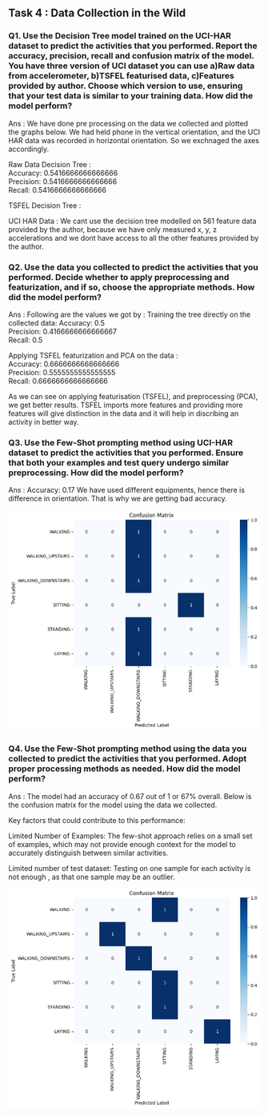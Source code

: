 ## Task 4 : Data Collection in the Wild 

### Q1. Use the Decision Tree model trained on the UCI-HAR dataset to predict the activities that you performed. Report the accuracy, precision, recall and confusion matrix of the model. You have three version of UCI dataset you can use a)Raw data from accelerometer, b)TSFEL featurised data, c)Features provided by author. Choose which version to use, ensuring that your test data is similar to your training data. How did the model perform? 
Ans : We have done pre processing on the data we collected and plotted the graphs below. 
We had held phone in the vertical orientation, and the UCI HAR data was recorded in horizontal orientation. So we exchnaged the axes accordingly. 

Raw Data Decision Tree :   
Accuracy:  0.5416666666666666   
Precision:  0.5416666666666666   
Recall:  0.5416666666666666   

TSFEL Decision Tree : 

UCI HAR Data : 
We cant use the decision tree modelled on 561 feature data provided by the author, because we have only measured x, y, z accelerations and we dont have access to all the other features provided by the author.


### Q2. Use the data you collected to predict the activities that you performed. Decide whether to apply preprocessing and featurization, and if so, choose the appropriate methods. How did the model perform?
Ans : Following are the values we got by :
Training the tree directly on the collected data:
Accuracy:  0.5   
Precision:  0.4166666666666667  
Recall:  0.5  

Applying TSFEL featurization and PCA on the data :   
Accuracy:  0.6666666666666666   
Precision:  0.5555555555555555   
Recall:  0.6666666666666666  

As we can see on applying featurisation (TSFEL), and preprocessing (PCA), we get better results. TSFEL imports more features and providing more features will give distinction in the data and it will help in discribing an activity in better way. 

### Q3. Use the Few-Shot prompting method using UCI-HAR dataset to predict the activities that you performed. Ensure that both your examples and test query undergo similar preprocessing. How did the model perform? 
Ans : Accuracy: 0.17
We have used different equipments, hence there is difference in orientation. That is why we are getting bad accuracy. 

![alt text](./images/image-22.png)

### Q4. Use the Few-Shot prompting method using the data you collected to predict the activities that you performed. Adopt proper processing methods as needed. How did the model perform? 
Ans : The model had an accuracy of 0.67 out of 1 or 67% overall. Below is the confusion matrix for the model using the data we collected. 

Key factors that could contribute to this performance:

Limited Number of Examples: The few-shot approach relies on a small set of examples, which may not provide enough context for the model to accurately distinguish between similar activities.

Limited number of test dataset: Testing on one sample for each activity is not enough , as that one sample may be an outlier.

![alt text](./images/image-23.png)